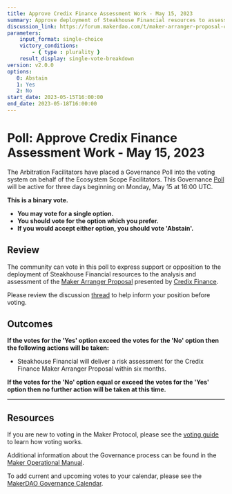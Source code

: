 ```yaml
---
title: Approve Credix Finance Assessment Work - May 15, 2023
summary: Approve deployment of Steakhouse Financial resources to assess the Credix Finance Maker Arranger Proposal
discussion_link: https://forum.makerdao.com/t/maker-arranger-proposal-credix-finance/20517/16
parameters:
    input_format: single-choice
    victory_conditions:
        - { type : plurality }
    result_display: single-vote-breakdown
version: v2.0.0
options:
   0: Abstain
   1: Yes
   2: No
start_date: 2023-05-15T16:00:00
end_date: 2023-05-18T16:00:00
---
```

# Poll: Approve Credix Finance Assessment Work - May 15, 2023

The Arbitration Facilitators have placed a Governance Poll into the voting system on behalf of the Ecosystem Scope Facilitators. This Governance [Poll](https://manual.makerdao.com/governance/governance-cycle/weekly-governance-cycle#weekly-governance-cycle-definitions-mip16c1) will be active for three days beginning on Monday, May 15 at 16:00 UTC.

**This is a binary vote.**
- **You may vote for a single option.**
- **You should vote for the option which you prefer.**
- **If you would accept either option, you should vote 'Abstain'.**

## Review

The community can vote in this poll to express support or opposition to the deployment of Steakhouse Financial resources to the analysis and assessment of the [Maker Arranger Proposal](https://forum.makerdao.com/t/maker-arranger-proposal-credix-finance/20517) presented by [Credix Finance](https://credix.finance/). 

Please review the discussion [thread](https://forum.makerdao.com/t/maker-arranger-proposal-credix-finance/20517/16) to help inform your position before voting.

## Outcomes

**If the votes for the 'Yes' option exceed the votes for the 'No' option then the following actions will be taken:**
* Steakhouse Financial will deliver a risk assessment for the Credix Finance Maker Arranger Proposal within six months.

**If the votes for the 'No' option equal or exceed the votes for the 'Yes' option then no further action will be taken at this time.**

---

## Resources

If you are new to voting in the Maker Protocol, please see the [voting guide](https://manual.makerdao.com/governance/voting-in-makerdao/on-chain-governance) to learn how voting works.

Additional information about the Governance process can be found in the [Maker Operational Manual](https://manual.makerdao.com).

To add current and upcoming votes to your calendar, please see the [MakerDAO Governance Calendar](https://manual.makerdao.com/makerdao/calendars/governance-calendar).
